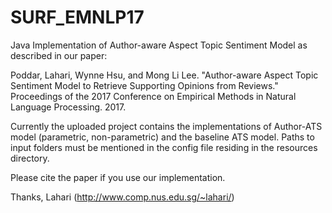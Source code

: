 # SURF_EMNLP17
Java Implementation of Author-aware Aspect Topic Sentiment Model as described in our paper:

Poddar, Lahari, Wynne Hsu, and Mong Li Lee. "Author-aware Aspect Topic Sentiment Model to Retrieve Supporting Opinions from Reviews." Proceedings of the 2017 Conference on Empirical Methods in Natural Language Processing. 2017.

Currently the uploaded project contains the implementations of Author-ATS model (parametric, non-parametric) and the baseline ATS model. Paths to input folders must be mentioned in the config file residing in the resources directory.

Please cite the paper if you use our implementation. 

Thanks,
Lahari
(http://www.comp.nus.edu.sg/~lahari/)